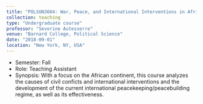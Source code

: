 ```yaml
---
title: "POLSUN3604: War, Peace, and International Interventions in Africa"
collection: teaching
type: "Undergraduate course"
professor: "Severine Autesserre" 
venue: "Barnard College, Political Science"
date: "2018-09-01"
location: "New York, NY, USA"
---
```

* Semester: Fall
* Role: Teaching Assistant
* Synopsis: With a focus on the African continent, this course analyzes the causes of civil conficts and international interventions and the development of the current international peacekeeping/peacebuilding regime, as well as its effectiveness.